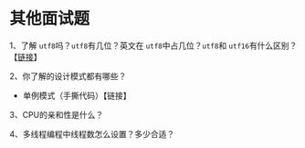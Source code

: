 # 其他面试题

1、了解 `utf8`吗？`utf8`有几位？英文在 `utf8`中占几位？`utf8`和 `utf16`有什么区别？【[链接](../others/code-character-set.md#unicode)】

2、你了解的设计模式都有哪些？

* 单例模式（手撕代码）【链接】

3、CPU的亲和性是什么？

4、多线程编程中线程数怎么设置？多少合适？





